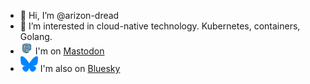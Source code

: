 - 👋 Hi, I’m @arizon-dread
- 👀 I’m interested in cloud-native technology. Kubernetes, containers, Golang.
- <img src="E05A.svg" width="20px" height="20px" alt="Mammoth icon to represent mastodon" /> I'm on <a rel="me" href="https://social.spejset.org/@arizon">Mastodon</a>
- <svg fill="none" viewBox="0 0 64 57" width="28" style="width: 28px; height: 24.9375px;"><path fill="#0085ff" d="M13.873 3.805C21.21 9.332 29.103 20.537 32 26.55v15.882c0-.338-.13.044-.41.867-1.512 4.456-7.418 21.847-20.923 7.944-7.111-7.32-3.819-14.64 9.125-16.85-7.405 1.264-15.73-.825-18.014-9.015C1.12 23.022 0 8.51 0 6.55 0-3.268 8.579-.182 13.873 3.805ZM50.127 3.805C42.79 9.332 34.897 20.537 32 26.55v15.882c0-.338.13.044.41.867 1.512 4.456 7.418 21.847 20.923 7.944 7.111-7.32 3.819-14.64-9.125-16.85 7.405 1.264 15.73-.825 18.014-9.015C62.88 23.022 64 8.51 64 6.55c0-9.818-8.578-6.732-13.873-2.745Z"></path></svg> I'm also on <a rel="me" href="https://bsky.app/profile/arizon-dread.bsky.social">Bluesky</a>
<!---
arizon-dread/arizon-dread is a ✨ special ✨ repository because its `README.md` (this file) appears on your GitHub profile.
You can click the Preview link to take a look at your changes.
--->
